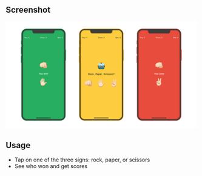 

## Screenshot
![alt tag](https://raw.githubusercontent.com/Rminsh/RPS/master/doc/screenshot.png)


## Usage
- Tap on one of the three signs: rock, paper, or scissors
- See who won and get scores

